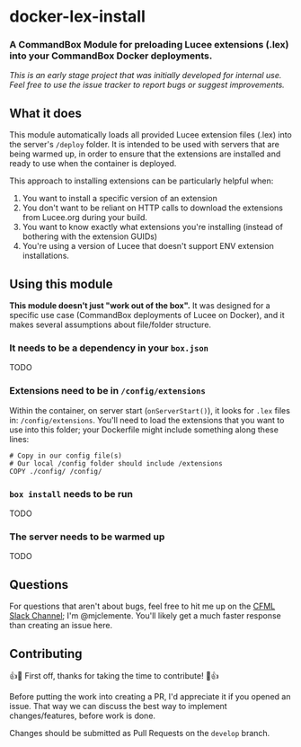 # docker-lex-install
### A CommandBox Module for preloading Lucee extensions (.lex) into your CommandBox Docker deployments.

_This is an early stage project that was initially developed for internal use. Feel free to use the issue tracker to report bugs or suggest improvements._

## What it does
This module automatically loads all provided Lucee extension files (.lex) into the server's `/deploy` folder. It is intended to be used with servers that are being warmed up, in order to ensure that the extensions are installed and ready to use when the container is deployed.

This approach to installing extensions can be particularly helpful when:
1. You want to install a specific version of an extension
2. You don't want to be reliant on HTTP calls to download the extensions from Lucee.org during your build.
3. You want to know exactly what extensions you're installing (instead of bothering with the extension GUIDs)
4. You're using a version of Lucee that doesn't support ENV extension installations.

## Using this module

__This module doesn't just "work out of the box".__ It was designed for a specific use case (CommandBox deployments of Lucee on Docker), and it makes several assumptions about file/folder structure.

### It needs to be a dependency in your `box.json`

TODO

### Extensions need to be in `/config/extensions`

Within the container, on server start (`onServerStart()`), it looks for `.lex` files in: `/config/extensions`. You'll need to load the extensions that you want to use into this folder; your Dockerfile might include something along these lines:

```
# Copy in our config file(s)
# Our local /config folder should include /extensions
COPY ./config/ /config/
```

### `box install` needs to be run

TODO

### The server needs to be warmed up

TODO

## Questions
For questions that aren't about bugs, feel free to hit me up on the [CFML Slack Channel](http://cfml-slack.herokuapp.com); I'm @mjclemente. You'll likely get a much faster response than creating an issue here.

## Contributing
:+1::tada: First off, thanks for taking the time to contribute! :tada::+1:

Before putting the work into creating a PR, I'd appreciate it if you opened an issue. That way we can discuss the best way to implement changes/features, before work is done.

Changes should be submitted as Pull Requests on the `develop` branch.